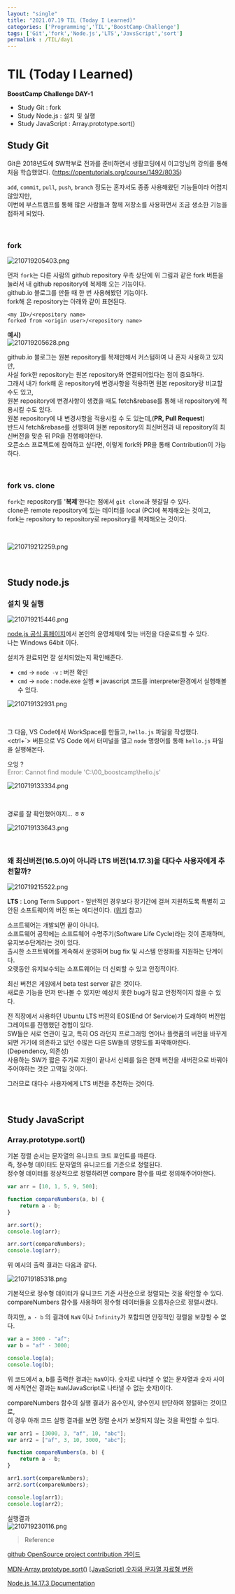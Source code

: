 ```yaml
---
layout: "single"
title: "2021.07.19 TIL (Today I Learned)"
categories: ['Programming','TIL','BoostCamp-Challenge']
tags: ['Git','fork','Node.js','LTS','JavsScript','sort']
permalink : /TIL/day1
---
```

# TIL (Today I Learned)
**BoostCamp Challenge DAY-1**

- Study Git : fork
- Study Node.js : 설치 및 실행
- Study JavaScript : Array.prototype.sort()

## Study Git

Git은 2018년도에 SW학부로 전과를 준비하면서 생활코딩에서 이고잉님의 강의를 통해 처음 학습했었다. (https://opentutorials.org/course/1492/8035)

`add`, `commit`, `pull`, `push`, `branch` 정도는 혼자서도 종종 사용해왔던 기능들이라 어렵지 않았지만, <br>
이번에 부스트캠프를 통해 많은 사람들과 함께 저장소를 사용하면서 조금 생소한 기능을 접하게 되었다.

<br>

### **fork**

![210719205403.png](/assets/images/210719205403.png)

먼저 `fork`는 다른 사람의 github repository 우측 상단에 위 그림과 같은 fork 버튼을 눌러서 내 github repository에 복제해 오는 기능이다.<br>
github.io 블로그를 만들 때 한 번 사용해봤던 기능이다.<br> 
fork해 온 repository는 아래와 같이 표현된다.

```
<my ID>/<repository name> 
forked from <origin user>/<repository name>
``` 

**예시)**<br>
![210719205628.png](/assets/images/210719205628.png)

github.io 블로그는 원본 repository를 복제만해서 커스텀하여 나 혼자 사용하고 있지만,<br>
사실 fork한 repository는 원본 repository와 연결되어있다는 점이 중요하다.<br>
그래서 내가 fork해 온 repository에 변경사항을 적용하면 원본 repository랑 비교할 수도 있고,<br>
원본 repository에 변경사항이 생겼을 때도 fetch&rebase를 통해 내 repository에 적용시킬 수도 있다.<br>
원본 repository에 내 변경사항을 적용시킬 수 도 있는데,(**PR, Pull Request**)<br>
반드시 fetch&rebase를 선행하여 원본 repository의 최신버전과 내 repository의 최신버전을 맞춘 뒤 PR을 진행해야한다.<br>
오픈소스 프로젝트에 참여하고 싶다면, 이렇게 fork와 PR을 통해 Contribution이 가능하다.

<br>

### **fork vs. clone**

`fork`는 repository를 '**복제**'한다는 점에서 `git clone`과 헷갈릴 수 있다.<br>
clone은 remote repository에 있는 데이터를 local (PC)에 복제해오는 것이고,<br>
fork는 repository to repository로 repository를 복제해오는 것이다.

<br>

![210719212259.png](/assets/images/210719212259.png)

<br>

## Study node.js

### **설치 및 실행**

![210719215446.png](/assets/images/210719215446.png)

[node.js 공식 홈페이지](https://nodejs.org/en/)에서 본인의 운영체제에 맞는 버전을 다운로드할 수 있다. <br>
나는 Windows 64bit 이다.

설치가 완료되면 잘 설치되었는지 확인해준다.<br>
* `cmd` -> `node -v` : 버전 확인
* `cmd` -> `node` : node.exe 실행
※ javascript 코드를 interpreter환경에서 실행해볼 수 있다.

![210719132931.png](/assets/images/210719132931.png)

<br>

그 다음, VS Code에서 WorkSpace를 만들고, `hello.js` 파일을 작성했다.<br>
<ctrl+\`> 버튼으로 VS Code 에서 터미널을 열고 `node` 명령어를 통해 `hello.js` 파일을 실행해본다.

오잉 ? <br>
<span style='color:grey'>Error: Cannot find module 'C:\00_boostcamp\hello.js'</span>

![210719133334.png](/assets/images/210719133334.png)

<br>

경로를 잘 확인했어야지... ㅎㅎ

![210719133643.png](/assets/images/210719133643.png)

<br>

### **왜 최신버전(16.5.0)이 아니라 LTS 버전(14.17.3)을 대다수 사용자에게 추천할까?**

![210719215522.png](/assets/images/210719215522.png)

**LTS** : Long Term Support - 일반적인 경우보다 장기간에 걸쳐 지원하도록 특별히 고안된 소프트웨어의 버전 또는 에디션이다. ([위키](https://ko.wikipedia.org/wiki/%EC%9E%A5%EA%B8%B0_%EC%A7%80%EC%9B%90_%EB%B2%84%EC%A0%84) 참고)

소프트웨어는 개발되면 끝이 아니다.<br>
소프트웨어 공학에는 소프트웨어 수명주기(Software Life Cycle)라는 것이 존재하며, 유지보수단계라는 것이 있다.<br>
출시한 소프트웨어를 계속해서 운영하며 bug fix 및 시스템 안정화를 지원하는 단계이다.<br>
오랫동안 유지보수되는 소프트웨어는 더 신뢰할 수 있고 안정적이다.<br>

최신 버전은 게임에서 beta test server 같은 것이다.<br>
새로운 기능을 먼저 만나볼 수 있지만 예상치 못한 bug가 많고 안정적이지 않을 수 있다.

전 직장에서 사용하던 Ubuntu LTS 버전의 EOS(End Of Service)가 도래하여 버전업그레이드를 진행했던 경험이 있다.<br>
SW들은 서로 연관이 깊고, 특히 OS 라던지 프로그래밍 언어나 플랫폼의 버전을 바꾸게 되면 거기에 의존하고 있던 수많은 다른 SW들의 영향도를 파악해야한다. (Dependency, 의존성) <br>
사용하는 SW가 짧은 주기로 지원이 끝나서 신뢰를 잃은 현재 버전을 새버전으로 바꿔야주어야하는 것은 고역일 것이다.

그러므로 대다수 사용자에게 LTS 버전을 추천하는 것이다.

<br>

## Study JavaScript

### **Array.prototype.sort()**

기본 정렬 순서는 문자열의 유니코드 코드 포인트를 따른다.<br>
즉, 정수형 데이터도 문자열의 유니코드를 기준으로 정렬된다.<br>
정수형 데이터를 정상적으로 정렬하려면 compare 함수를 따로 정의해주어야한다.

```js
var arr = [10, 1, 5, 9, 500];

function compareNumbers(a, b) {
	return a - b;
}

arr.sort();
console.log(arr);

arr.sort(compareNumbers);
console.log(arr);
```

위 예시의 출력 결과는 다음과 같다.

![210719185318.png](/assets/images/210719185318.png)
 
기본적으로 정수형 데이터가 유니코드 기준 사전순으로 정렬되는 것을 확인할 수 있다.<br>
compareNumbers 함수를 사용하여 정수형 데이터들을 오름차순으로 정렬시켰다.

하지만, `a - b` 의 결과에 `NaN` 이나 `Infinity`가 포함되면 안정적인 정렬을 보장할 수 없다.<br>

```js
var a = 3000 - "af";
var b = "af" - 3000;

console.log(a);
console.log(b);
```

위 코드에서 a, b를 출력한 결과는 `NaN`이다.
숫자로 나타낼 수 없는 문자열과 숫자 사이에 사칙연산 결과는 `NaN`(JavaScript로 나타낼 수 없는 숫자)이다.

compareNumbers 함수의 실행 결과가 음수인지, 양수인지 판단하여 정렬하는 것이므로,<br>
이 경우 아래 코드 실행 결과를 보면 정렬 순서가 보장되지 않는 것을 확인할 수 있다.

```js
var arr1 = [3000, 3, "af", 10, "abc"];
var arr2 = ["af", 3, 10, 3000, "abc"];

function compareNumbers(a, b) {
    return a - b;
}

arr1.sort(compareNumbers);
arr2.sort(compareNumbers);

console.log(arr1);
console.log(arr2);
```

실행결과<br>
![210719230116.png](/assets/images/210719230116.png)

>Reference

[github OpenSource project contribution 가이드](https://medium.com/react-native-seoul/hackatalk-pr%EA%B3%BC%EC%A0%95%EC%9D%84-%ED%86%B5%ED%95%B4-%EC%82%B4%ED%8E%B4%EB%B3%B4%EB%8A%94-github-contribution-%EA%B0%80%EC%9D%B4%EB%93%9C-75bc4edb195e)

[MDN-Array.prototype.sort()](https://developer.mozilla.org/ko/docs/Web/JavaScript/Reference/Global_Objects/Array/sort)
[[JavaScript] 숫자와 문자열 자료형 변환](https://m.blog.naver.com/PostView.naver?isHttpsRedirect=true&blogId=magnking&logNo=220975303797)

[Node.js 14.17.3 Documentation](https://nodejs.org/dist/latest-v14.x/docs/api/)